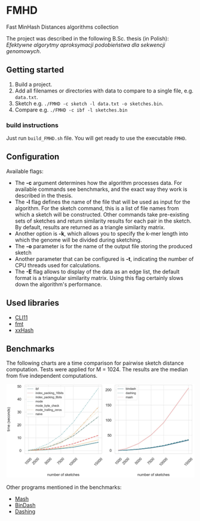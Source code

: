 # FMHD
Fast MinHash Distances algorithms collection

The project was described in the following B.Sc. thesis (in Polish): *Efektywne algorytmy aproksymacji podobieństwa dla sekwencji genomowych*.

## Getting started

1. Build a project.
2. Add all filenames or directories with data to compare to a single file, e.g. `data.txt`.
3. Sketch e.g. `./FMHD -c sketch -l data.txt -o sketches.bin`.
4. Compare e.g. `./FMHD -c ibf -l sketches.bin`

### build instructions 

Just run `build_FMHD.sh` file. You will get ready to use the executable `FMHD`.

## Configuration

Available flags:

- The **-c** argument determines how the algorithm processes data. For available commands see benchmarks, and the exact way they work is described in the thesis.
- The **-l** flag defines the name of the file that will be used as input for the algorithm. For the sketch command, this is a list of file names from which a sketch will be constructed. Other commands take pre-existing sets of sketches and return similarity results for each pair in the sketch. By default, results are returned as a triangle similarity matrix.
- Another option is **-k**, which allows you to specify the k-mer length into which the genome will be divided during sketching.
- The **-o** parameter is for the name of the output file storing the produced sketch
- Another parameter that can be configured is **-t**, indicating the number of CPU threads used for calculations.
- The **-E** flag allows to display of the data as an edge list, the default format is a triangular similarity matrix. Using this flag certainly slows down the algorithm's performance.

## Used libraries
- [CLI11](https://github.com/CLIUtils/CLI11)
- [fmt](https://github.com/fmtlib/fmt)
- [xxHash](https://github.com/stbrumme/xxhash)

## Benchmarks

The following charts are a time comparison for pairwise sketch distance computation. Tests were applied for M = 1024. The results are the median from five independent computations.

![benchmarks charts](https://github.com/AIn0n/FMHD/blob/master/benchmarks.jpg)

Other programs mentioned in the benchmarks:
- [Mash](https://github.com/marbl/Mash)
- [BinDash](https://github.com/zhaoxiaofei/bindash)
- [Dashing](https://github.com/dnbaker/dashing)

